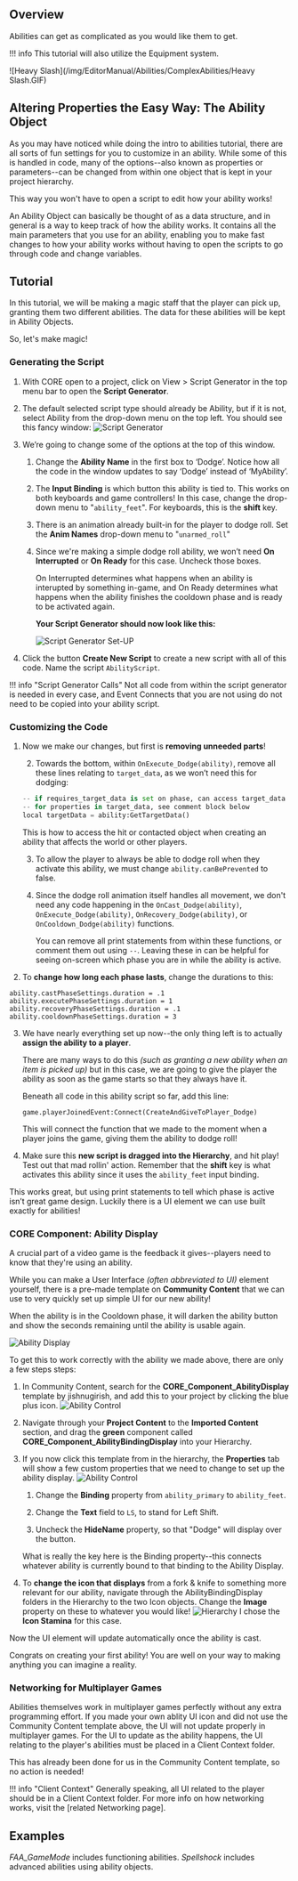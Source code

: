 ## Overview

Abilities can get as complicated as you would like them to get.

!!! info
    This tutorial will also utilize the Equipment system.

![Heavy Slash](/img/EditorManual/Abilities/ComplexAbilities/Heavy Slash.GIF)

## Altering Properties the Easy Way: The Ability Object

As you may have noticed while doing the intro to abilities tutorial, there are all sorts of fun settings for you to customize in an ability. While some of this is handled in code, many of the options--also known as properties or parameters--can be changed from within one object that is kept in your project hierarchy.

This way you won't have to open a script to edit how your ability works!

An Ability Object can basically be thought of as a data structure, and in general is a way to keep track of how the ability works. It contains all the main parameters that you use for an ability, enabling you to make fast changes to how your ability works without having to open the scripts to go through code and change variables.

## Tutorial

In this tutorial, we will be making a magic staff that the player can pick up, granting them two different abilities. The data for these abilities will be kept in Ability Objects.

So, let's make magic!

### Generating the Script

1. With CORE open to a project, click on View > Script Generator in the top menu bar to open the **Script Generator**.

2. The default selected script type should already be Ability, but if it is not, select Ability from the drop-down menu on the top left. You should see this fancy window:
 ![Script Generator](/img/EditorManual/Abilities/scriptGenerator.PNG)

3. We’re going to change some of the options at the top of this window.
    1. Change the **Ability Name** in the first box to ‘Dodge’. Notice how all the code in the window updates to say ‘Dodge’ instead of ‘MyAbility’.

    2. The **Input Binding** is which button this ability is tied to. This works on both keyboards and game controllers! In this case, change the drop-down menu to "`ability_feet`".
     For keyboards, this is the **shift** key.

    3. There is an animation already built-in for the player to dodge roll. Set the **Anim Names** drop-down menu to "`unarmed_roll`"

    4. Since we're making a simple dodge roll ability, we won’t need **On Interrupted** or **On Ready** for this case. Uncheck those boxes.

         On Interrupted determines what happens when an ability is interupted by something in-game, and On Ready determines what happens when the ability finishes the cooldown phase and is ready to be activated again.

         **Your Script Generator should now look like this:**

         ![Script Generator Set-UP](/img/EditorManual/Abilities/scriptGeneratorCorrect.PNG)

4. Click the button **Create New Script** to create a new script with all of this code. Name the script `AbilityScript`.

!!! info "Script Generator Calls"
    Not all code from within the script generator is needed in every case, and Event Connects that you are not using do not need to be copied into your ability script.

### Customizing the Code

1. Now we make our changes, but first is **removing unneeded parts**!

    2. Towards the bottom, within `OnExecute_Dodge(ability)`, remove all these lines relating to `target_data`, as we won’t need this for dodging:
    ```python
    -- if requires_target_data is set on phase, can access target_data
	-- for properties in target_data, see comment block below
	local targetData = ability:GetTargetData()
    ```
     This is how to access the hit or contacted object when creating an ability that affects the world or other players.

    3. To allow the player to always be able to dodge roll when they activate this ability, we must change `ability.canBePrevented` to false.

    4. Since the dodge roll animation itself handles all movement, we don't need any code happening in the `OnCast_Dodge(ability)`, `OnExecute_Dodge(ability)`, `OnRecovery_Dodge(ability)`, or `OnCooldown_Dodge(ability)` functions.

        You can remove all print statements from within these functions, or comment them out using `--`. Leaving these in can be helpful for seeing on-screen which phase you are in while the ability is active.

2. To **change how long each phase lasts**, change the durations to this:
```
ability.castPhaseSettings.duration = .1
ability.executePhaseSettings.duration = 1
ability.recoveryPhaseSettings.duration = .1
ability.cooldownPhaseSettings.duration = 3
```

3. We have nearly everything set up now--the only thing left is to actually **assign the ability to a player**.

    There are many ways to do this *(such as granting a new ability when an item is picked up)* but in this case, we are going to give the player the ability as soon as the game starts so that they always have it.

    Beneath all code in this ability script so far, add this line:

    `game.playerJoinedEvent:Connect(CreateAndGiveToPlayer_Dodge)`

    This will connect the function that we made to the moment when a player joins the game, giving them the ability to dodge roll!

4. Make sure this **new script is dragged into the Hierarchy**, and hit play! Test out that mad rollin' action.
 Remember that the **shift** key is what activates this ability since it uses the `ability_feet` input binding.

This works great, but using print statements to tell which phase is active isn’t great game design. Luckily there is a UI element we can use built exactly for abilities!

### CORE Component: Ability Display

A crucial part of a video game is the feedback it gives--players need to know that they're using an ability.

While you can make a User Interface *(often abbreviated to UI)* element yourself, there is a pre-made template on **Community Content** that we can use to very quickly set up simple UI for our new ability!

When the ability is in the Cooldown phase, it will darken the ability button and show the seconds remaining until the ability is usable again.

![Ability Display](/img/EditorManual/Abilities/abilityDisplay.GIF)

To get this to work correctly with the ability we made above, there are only a few steps steps:

1. In Community Content, search for the **CORE_Component_AbilityDisplay** template by jishnugirish, and add this to your project by clicking the blue plus icon.
  ![Ability Control](/img/EditorManual/Abilities/CORE_Component_Ability.PNG)

2. Navigate through your **Project Content** to the **Imported Content** section, and drag the **green** component called **CORE_Component_AbilityBindingDisplay** into your Hierarchy.

3. If you now click this template from in the hierarchy, the **Properties** tab will show a few custom properties that we need to change to set up the ability display.
  ![Ability Control](/img/EditorManual/Abilities/AbilityButtonProperties.PNG)
      1. Change the **Binding** property from `ability_primary` to `ability_feet`.

      2. Change the **Text** field to `LS`, to stand for Left Shift.

      3. Uncheck the **HideName** property, so that "Dodge" will display over the button.

      What is really the key here is the Binding property--this connects whatever ability is currently bound to that binding to the Ability Display.

4. To **change the icon that displays** from a fork & knife to something more relevant for our ability, navigate through the AbilityBindingDisplay folders in the Hierarchy to the two Icon objects. Change the **Image** property on these to whatever you would like!
 ![Hierarchy](/img/EditorManual/Abilities/ComponentHierarchy.PNG)
     I chose the **Icon Stamina** for this case.

Now the UI element will update automatically once the ability is cast.

Congrats on creating your first ability! You are well on your way to making anything you can imagine a reality.

### Networking for Multiplayer Games

Abilities themselves work in multiplayer games perfectly without any extra programming effort. If you made your own ablity UI icon and did not use the Community Content template above, the UI will not update properly in multiplayer games. For the UI to update as the ability happens, the UI relating to the player's abilities must be placed in a Client Context folder.

This has already been done for us in the Community Content template, so no action is needed!

!!! info "Client Context"
    Generally speaking, all UI related to the player should be in a Client Context folder. For more info on how networking works, visit the [related Networking page].

## Examples

*FAA_GameMode* includes functioning abilities.
*Spellshock* includes advanced abilities using ability objects.
